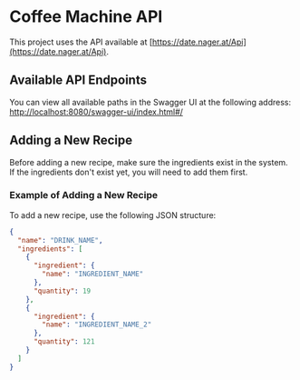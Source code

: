 # Coffee Machine API

This project uses the API available at [https://date.nager.at/Api](https://date.nager.at/Api).

## Available API Endpoints

You can view all available paths in the Swagger UI at the following address:
[http://localhost:8080/swagger-ui/index.html#/](http://localhost:8080/swagger-ui/index.html#/)

## Adding a New Recipe

Before adding a new recipe, make sure the ingredients exist in the system. If the ingredients don't exist yet, you will need to add them first.

### Example of Adding a New Recipe

To add a new recipe, use the following JSON structure:

```json
{
  "name": "DRINK_NAME",
  "ingredients": [
    {
      "ingredient": {
        "name": "INGREDIENT_NAME"
      },
      "quantity": 19
    },
    {
      "ingredient": {
        "name": "INGREDIENT_NAME_2"
      },
      "quantity": 121
    }
  ]
}
